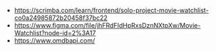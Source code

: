 
- https://scrimba.com/learn/frontend/solo-project-movie-watchlist-co0a24985872b20458f37bc22
- https://www.figma.com/file/jhFRdFIdHpRxsDznNXtpXw/Movie-Watchlist?node-id=2%3A17
- https://www.omdbapi.com/

